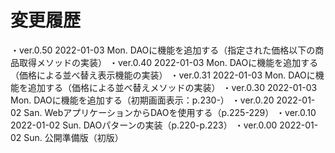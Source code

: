 # 変更履歴

  ・ver.0.50 2022-01-03 Mon. DAOに機能を追加する（指定された価格以下の商品取得メソッドの実装）
  ・ver.0.40 2022-01-03 Mon. DAOに機能を追加する（価格による並べ替え表示機能の実装）
  ・ver.0.31 2022-01-03 Mon. DAOに機能を追加する（価格による並べ替えメソッドの実装）
  ・ver.0.30 2022-01-03 Mon. DAOに機能を追加する（初期画面表示：p.230-）
  ・ver.0.20 2022-01-02 San. WebアプリケーションからDAOを使用する（p.225-229）
  ・ver.0.10 2022-01-02 Sun. DAOパターンの実装（p.220-p.223）
  ・ver.0.00 2022-01-02 Sun. 公開準備版（初版）